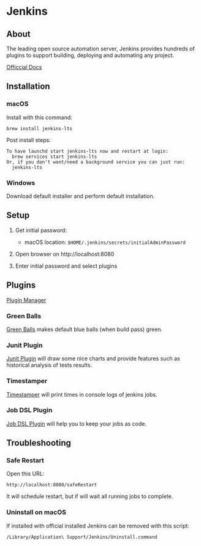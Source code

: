 
# Jenkins

## About 

The leading open source automation server, Jenkins provides hundreds of plugins to support building, deploying and automating any project.

[Officcial Docs](https://jenkins.io/doc/)

## Installation

### macOS

Install with this command:
```
brew install jenkins-lts
```

Post install steps:
```
To have launchd start jenkins-lts now and restart at login:
  brew services start jenkins-lts
Or, if you don't want/need a background service you can just run:
  jenkins-lts
```

### Windows

Download default installer and perform default installation.

## Setup

1. Get initial password:
    - macOS location: `$HOME/.jenkins/secrets/initialAdminPassword`

2. Open browser on http://localhost:8080
3. Enter initial password and select plugins

## Plugins

[Plugin Manager](http://localhost:8080/pluginManager/)

### Green Balls

[Green Balls](https://plugins.jenkins.io/greenballs) makes default blue balls (when build pass) green.

### Junit Plugin

[Junit Plugin](https://wiki.jenkins.io/display/JENKINS/JUnit+Plugin) will draw some nice charts and provide features such as historical analysis of tests results.

### Timestamper

[Timestamper](https://wiki.jenkins.io/display/JENKINS/Timestamper) will print times in console logs of jenkins jobs.

### Job DSL Plugin

[Job DSL Plugin](https://github.com/jenkinsci/job-dsl-plugin) will help you to keep your jobs as code.

## Troubleshooting

### Safe Restart

Open this URL:
```
http://localhost:8080/safeRestart
```
It will schedule restart, but if will wait all running jobs to complete.

### Uninstall on macOS

If installed with official installed Jenkins can be removed with this script:
```
/Library/Application\ Support/Jenkins/Uninstall.command
```
